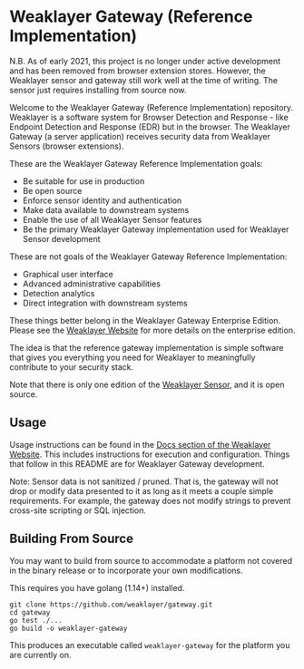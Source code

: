 # Weaklayer Gateway (Reference Implementation)

N.B. As of early 2021, this project is no longer under active development and has been removed from browser extension stores. However, the Weaklayer sensor and gateway still work well at the time of writing. The sensor just requires installing from source now.

Welcome to the Weaklayer Gateway (Reference Implementation) repository.
Weaklayer is a software system for Browser Detection and Response - like Endpoint Detection and Response (EDR) but in the browser.
The Weaklayer Gateway (a server application) receives security data from Weaklayer Sensors (browser extensions).

These are the Weaklayer Gateway Reference Implementation goals:
- Be suitable for use in production
- Be open source
- Enforce sensor identity and authentication
- Make data available to downstream systems
- Enable the use of all Weaklayer Sensor features
- Be the primary Weaklayer Gateway implementation used for Weaklayer Sensor development

These are not goals of the Weaklayer Gateway Reference Implementation:
- Graphical user interface
- Advanced administrative capabilities
- Detection analytics
- Direct integration with downstream systems

These things better belong in the Weaklayer Gateway Enterprise Edition.
Please see the [Weaklayer Website](https://weaklayer.com/contact/) for more details on the enterprise edition.

The idea is that the reference gateway implementation is simple software that gives you everything you need for Weaklayer to meaningfully contribute to your security stack.

Note that there is only one edition of the [Weaklayer Sensor](https://github.com/weaklayer/sensor), and it is open source.

## Usage

Usage instructions can be found in the [Docs section of the Weaklayer Website](https://weaklayer.com/docs/).
This includes instructions for execution and configuration. 
Things that follow in this README are for Weaklayer Gateway development.

Note: Sensor data is not sanitized / pruned. That is, the gateway will not drop or modify data presented to it as long as it meets a couple simple requirements. For example, the gateway does not modify strings to prevent cross-site scripting or SQL injection.

## Building From Source

You may want to build from source to accommodate a platform not covered in the binary release or to incorporate your own modifications.

This requires you have golang (1.14+) installed.
```
git clone https://github.com/weaklayer/gateway.git
cd gateway
go test ./...
go build -o weaklayer-gateway
```

This produces an executable called `weaklayer-gateway` for the platform you are currently on.

